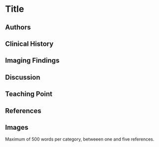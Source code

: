 # Title

## Authors

## Clinical History

## Imaging Findings

## Discussion

## Teaching Point

## References

## Images

Maximum of 500 words per category, betweeen one and five references.
